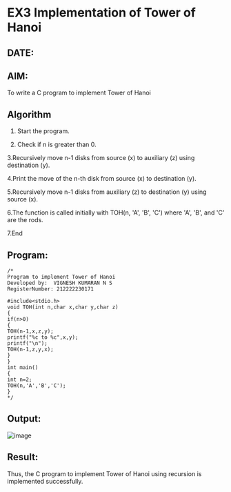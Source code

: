 # EX3 Implementation of Tower of Hanoi
## DATE:
## AIM:
To write a C program to implement Tower of Hanoi

## Algorithm
1. Start the program.

2. Check if n is greater than 0. 

3.Recursively move n-1 disks from source (x) to auxiliary (z) using destination (y).

4.Print the move of the n-th disk from source (x) to destination (y).

5.Recursively move n-1 disks from auxiliary (z) to destination (y) using source (x).

6.The function is called initially with TOH(n, 'A', 'B', 'C') where 'A', 'B', and 'C' are the rods.

7.End
 
## Program:
```
/*
Program to implement Tower of Hanoi
Developed by:  VIGNESH KUMARAN N S
RegisterNumber: 212222230171

#include<stdio.h> 
void TOH(int n,char x,char y,char z) 
{ 
if(n>0) 
{ 
TOH(n-1,x,z,y); 
printf("%c to %c",x,y); 
printf("\n"); 
TOH(n-1,z,y,x); 
} 
} 
int main() 
{ 
int n=2; 
TOH(n,'A','B','C'); 
}
*/
```

## Output:

![image](https://github.com/user-attachments/assets/fa455837-895f-4d39-b8a4-1bde186b585a)


## Result:
Thus, the C program to implement Tower of Hanoi using recursion is implemented successfully.

